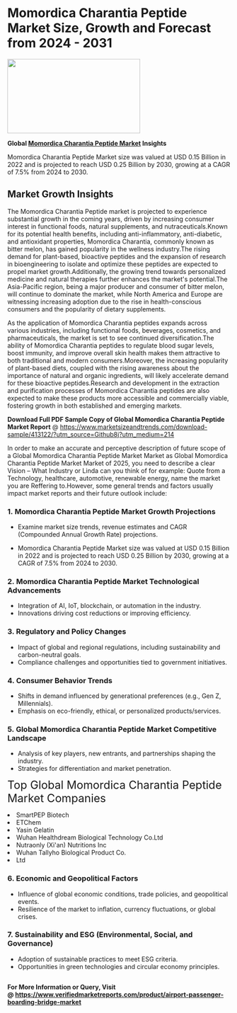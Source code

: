 <H1>Momordica Charantia Peptide Market Size, Growth and Forecast from 2024 - 2031</H1><img class="aligncenter size-medium wp-image-584254" src="https://thirdeyenews.in/wp-content/uploads/2024/09/Global-Market-Research-300x168.jpeg" alt="" width="300" height="168" /><p><strong>Global&nbsp;<a href="https://www.marketsizeandtrends.com/download-sample/413122/?utm_source=Github8j?utm_medium=214">Momordica Charantia Peptide Market</a> Insights</strong></p><p>Momordica Charantia Peptide Market size was valued at USD 0.15 Billion in 2022 and is projected to reach USD 0.25 Billion by 2030, growing at a CAGR of 7.5% from 2024 to 2030.</p><p><h2>Market Growth Insights</h2> <p>The Momordica Charantia Peptide market is projected to experience substantial growth in the coming years, driven by increasing consumer interest in functional foods, natural supplements, and nutraceuticals.Known for its potential health benefits, including anti-inflammatory, anti-diabetic, and antioxidant properties, Momordica Charantia, commonly known as bitter melon, has gained popularity in the wellness industry.The rising demand for plant-based, bioactive peptides and the expansion of research in bioengineering to isolate and optimize these peptides are expected to propel market growth.Additionally, the growing trend towards personalized medicine and natural therapies further enhances the market's potential.The Asia-Pacific region, being a major producer and consumer of bitter melon, will continue to dominate the market, while North America and Europe are witnessing increasing adoption due to the rise in health-conscious consumers and the popularity of dietary supplements.</p> <p>As the application of Momordica Charantia peptides expands across various industries, including functional foods, beverages, cosmetics, and pharmaceuticals, the market is set to see continued diversification.The ability of Momordica Charantia peptides to regulate blood sugar levels, boost immunity, and improve overall skin health makes them attractive to both traditional and modern consumers.Moreover, the increasing popularity of plant-based diets, coupled with the rising awareness about the importance of natural and organic ingredients, will likely accelerate demand for these bioactive peptides.Research and development in the extraction and purification processes of Momordica Charantia peptides are also expected to make these products more accessible and commercially viable, fostering growth in both established and emerging markets.</p> <p><span class=""><strong>Download Full PDF Sample Copy of Global Momordica Charantia Peptide Market Report</strong> @ <a href="https://www.marketsizeandtrends.com/download-sample/413122/?utm_source=Github8j?utm_medium=214" target="_blank">https://www.marketsizeandtrends.com/download-sample/413122/?utm_source=Github8j?utm_medium=214</a></span></p><p>In order to make an accurate and perceptive description of future scope of a Global&nbsp;Momordica Charantia Peptide Market Market as Global&nbsp;Momordica Charantia Peptide Market Market of 2025, you need to describe a clear Vision &ndash; What Industry or Linda can you think of for example: Quote from a Technology, healthcare, automotive, renewable energy, name the market you are Reffering to.However, some general trends and factors usually impact market reports and their future outlook include:</p><h3>1.&nbsp;<strong>Momordica Charantia Peptide Market Growth Projections</strong></h3><ul><li>Examine market size trends, revenue estimates and CAGR (Compounded Annual Growth Rate) projections.</li><li><p>Momordica Charantia Peptide Market size was valued at USD 0.15 Billion in 2022 and is projected to reach USD 0.25 Billion by 2030, growing at a CAGR of 7.5% from 2024 to 2030.</p></li></ul><h3>2.&nbsp;<strong>Momordica Charantia Peptide Market Technological Advancements</strong></h3><ul><li>Integration of AI, IoT, blockchain, or automation in the industry.</li><li>Innovations driving cost reductions or improving efficiency.</li></ul><h3>3.&nbsp;<strong>Regulatory and Policy Changes</strong></h3><ul><li>Impact of global and regional regulations, including sustainability and carbon-neutral goals.</li><li>Compliance challenges and opportunities tied to government initiatives.</li></ul><h3>4.&nbsp;<strong>Consumer Behavior Trends</strong></h3><ul><li>Shifts in demand influenced by generational preferences (e.g., Gen Z, Millennials).</li><li>Emphasis on eco-friendly, ethical, or personalized products/services.</li></ul><h3>5.&nbsp;<strong>Global Momordica Charantia Peptide Market Competitive Landscape</strong></h3><ul><li>Analysis of key players, new entrants, and partnerships shaping the industry.</li><li>Strategies for differentiation and market penetration.</li></ul><p data-pm-slice="1 1 []"><span style="color: inherit; font-family: inherit; font-size: 25px;">Top Global Momordica Charantia Peptide Market Companies</span></p><div class="" data-test-id=""><p><li>SmartPEP Biotech</li><li> ETChem</li><li> Yasin Gelatin</li><li> Wuhan Healthdream Biological Technology Co.Ltd</li><li> Nutraonly (Xi'an) Nutritions Inc</li><li> Wuhan Tallyho Biological Product Co.</li><li> Ltd</li></p></div><h3>6.&nbsp;<strong>Economic and Geopolitical Factors</strong></h3><ul><li>Influence of global economic conditions, trade policies, and geopolitical events.</li><li>Resilience of the market to inflation, currency fluctuations, or global crises.</li></ul><h3>7.&nbsp;<strong>Sustainability and ESG (Environmental, Social, and Governance)</strong></h3><ul><li>Adoption of sustainable practices to meet ESG criteria.</li><li>Opportunities in green technologies and circular economy principles.</li></ul><h2><strong style="font-size: 14px;">For More Information or Query, Visit @&nbsp;</strong><a style="background-color: #ffffff; font-size: 14px;" href="https://www.marketsizeandtrends.com/report/momordica-charantia-peptide-market/" target="_blank">https://www.verifiedmarketreports.com/product/airport-passenger-boarding-bridge-market</a></h2>